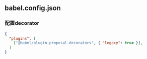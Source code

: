 ## babel.config.json

### 配置decorator
```json
{
  "plugins": [
    ["@babel/plugin-proposal-decorators", { "legacy": true }],
  ]
}
```